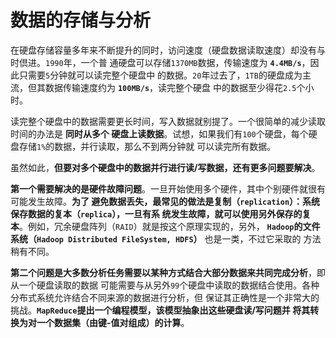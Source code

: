 数据的存储与分析
================================================================================
在硬盘存储容量多年来不断提升的同时，访问速度（硬盘数据读取速度）却没有与时倶进。`1990`年，一个普
通硬盘可以存储`1370MB`数据，传输速度为 **`4.4MB/s`**，因此只需要`5`分钟就可以读完整个硬盘中
的数据。`20`年过去了，`1TB`的硬盘成为主流，但其数据传输速度约为 **`100MB/s`**，读完整个硬盘
中的数据至少得花`2.5`个小时。

读完整个硬盘中的数据需要更长时间，写入数据就别提了。一个很简单的减少读取时间的办法是 **同时从多个
硬盘上读数据**。试想，如果我们有`100`个硬盘，每个硬盘存储`1%`的数据，并行读取，那么不到两分钟就
可以读完所有数据。

虽然如此，**但要对多个硬盘中的数据并行进行读/写数据，还有更多问题要解决**。

**第一个需要解决的是硬件故障问题**。一旦开始使用多个硬件，其中个别硬件就很有可能发生故障。**为了
避免数据丢失，最常见的做法是复制（`replication`）：系统保存数据的复本（`replica`），一旦有系
统发生故障，就可以使用另外保存的复本**。例如，冗余硬盘阵列（`RAID`）就是按这个原理实现的，另外，
**`Hadoop`的文件系统（`Hadoop Distributed FileSystem, HDFS`）** 也是一类，不过它采取的
方法稍有不同。

**第二个问题是大多数分析任务需要以某种方式结合大部分数据来共同完成分析**，即从一个硬盘读取的数据
可能需要与从另外`99`个硬盘中读取的数据结合使用。各种分布式系统允许结合不同来源的数据进行分析，但
保证其正确性是一个非常大的挑战。**`MapReduce`提出一个编程模型，该模型抽象出这些硬盘读/写问题并
将其转换为对一个数据集（由键-值对组成）的计算**。
